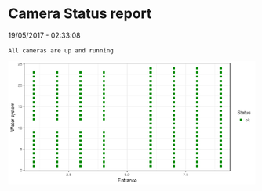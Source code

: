 Camera Status report
================
19/05/2017 - 02:33:08

    All cameras are up and running

![](camreport_files/figure-markdown_github/unnamed-chunk-2-1.png)
